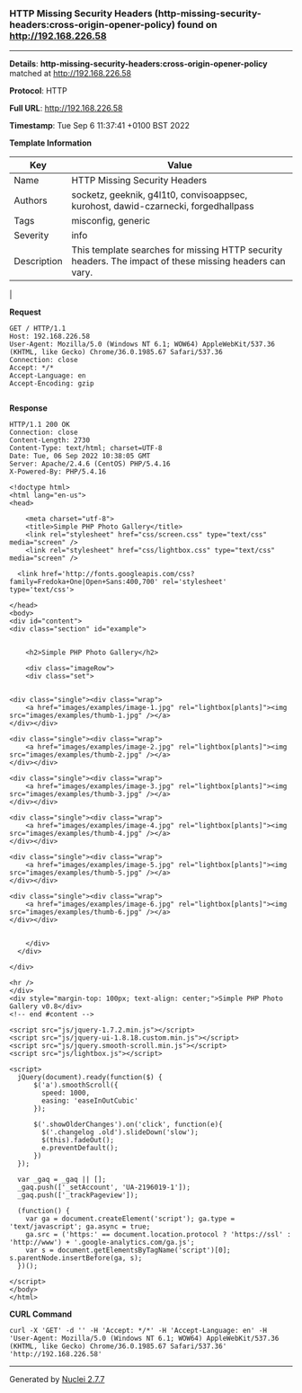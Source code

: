 ### HTTP Missing Security Headers (http-missing-security-headers:cross-origin-opener-policy) found on http://192.168.226.58
---
**Details**: **http-missing-security-headers:cross-origin-opener-policy**  matched at http://192.168.226.58

**Protocol**: HTTP

**Full URL**: http://192.168.226.58

**Timestamp**: Tue Sep 6 11:37:41 +0100 BST 2022

**Template Information**

| Key | Value |
|---|---|
| Name | HTTP Missing Security Headers |
| Authors | socketz, geeknik, g4l1t0, convisoappsec, kurohost, dawid-czarnecki, forgedhallpass |
| Tags | misconfig, generic |
| Severity | info |
| Description | This template searches for missing HTTP security headers. The impact of these missing headers can vary.
 |

**Request**
```http
GET / HTTP/1.1
Host: 192.168.226.58
User-Agent: Mozilla/5.0 (Windows NT 6.1; WOW64) AppleWebKit/537.36 (KHTML, like Gecko) Chrome/36.0.1985.67 Safari/537.36
Connection: close
Accept: */*
Accept-Language: en
Accept-Encoding: gzip


```

**Response**
```http
HTTP/1.1 200 OK
Connection: close
Content-Length: 2730
Content-Type: text/html; charset=UTF-8
Date: Tue, 06 Sep 2022 10:38:05 GMT
Server: Apache/2.4.6 (CentOS) PHP/5.4.16
X-Powered-By: PHP/5.4.16

<!doctype html>
<html lang="en-us">
<head>

	<meta charset="utf-8">
	<title>Simple PHP Photo Gallery</title>
	<link rel="stylesheet" href="css/screen.css" type="text/css" media="screen" />
	<link rel="stylesheet" href="css/lightbox.css" type="text/css" media="screen" />

  <link href='http://fonts.googleapis.com/css?family=Fredoka+One|Open+Sans:400,700' rel='stylesheet' type='text/css'>

</head>
<body>
<div id="content">
<div class="section" id="example">


	<h2>Simple PHP Photo Gallery</h2>

	<div class="imageRow">
  	<div class="set">
	

<div class="single"><div class="wrap">
	<a href="images/examples/image-1.jpg" rel="lightbox[plants]"><img src="images/examples/thumb-1.jpg" /></a>
</div></div>

<div class="single"><div class="wrap">
	<a href="images/examples/image-2.jpg" rel="lightbox[plants]"><img src="images/examples/thumb-2.jpg" /></a>
</div></div>

<div class="single"><div class="wrap">
	<a href="images/examples/image-3.jpg" rel="lightbox[plants]"><img src="images/examples/thumb-3.jpg" /></a>
</div></div>

<div class="single"><div class="wrap">
	<a href="images/examples/image-4.jpg" rel="lightbox[plants]"><img src="images/examples/thumb-4.jpg" /></a>
</div></div>

<div class="single"><div class="wrap">
	<a href="images/examples/image-5.jpg" rel="lightbox[plants]"><img src="images/examples/thumb-5.jpg" /></a>
</div></div>

<div class="single"><div class="wrap">
	<a href="images/examples/image-6.jpg" rel="lightbox[plants]"><img src="images/examples/thumb-6.jpg" /></a>
</div></div>

		
  	</div>
  </div>
	
</div>

<hr />
</div>
<div style="margin-top: 100px; text-align: center;">Simple PHP Photo Gallery v0.8</div>
<!-- end #content -->

<script src="js/jquery-1.7.2.min.js"></script>
<script src="js/jquery-ui-1.8.18.custom.min.js"></script>
<script src="js/jquery.smooth-scroll.min.js"></script>
<script src="js/lightbox.js"></script>

<script>
  jQuery(document).ready(function($) {
      $('a').smoothScroll({
        speed: 1000,
        easing: 'easeInOutCubic'
      });

      $('.showOlderChanges').on('click', function(e){
        $('.changelog .old').slideDown('slow');
        $(this).fadeOut();
        e.preventDefault();
      })
  });

  var _gaq = _gaq || [];
  _gaq.push(['_setAccount', 'UA-2196019-1']);
  _gaq.push(['_trackPageview']);

  (function() {
    var ga = document.createElement('script'); ga.type = 'text/javascript'; ga.async = true;
    ga.src = ('https:' == document.location.protocol ? 'https://ssl' : 'http://www') + '.google-analytics.com/ga.js';
    var s = document.getElementsByTagName('script')[0]; s.parentNode.insertBefore(ga, s);
  })();

</script>
</body>
</html>

```


**CURL Command**
```
curl -X 'GET' -d '' -H 'Accept: */*' -H 'Accept-Language: en' -H 'User-Agent: Mozilla/5.0 (Windows NT 6.1; WOW64) AppleWebKit/537.36 (KHTML, like Gecko) Chrome/36.0.1985.67 Safari/537.36' 'http://192.168.226.58'
```
---
Generated by [Nuclei 2.7.7](https://github.com/projectdiscovery/nuclei)